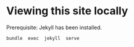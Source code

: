 # Viewing this site locally

Prerequisite: Jekyll has been installed.


```
bundle  exec  jekyll  serve
```
